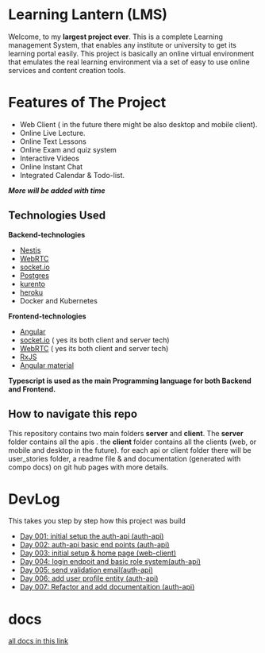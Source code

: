 # Learning Lantern (LMS)

Welcome, to my **largest project ever**.
This is a complete Learning management System, that enables any institute or university to get its learning portal easily.
This project is basically an online virtual environment that emulates the real learning environment via a set of easy to use online services and content creation tools.

# Features of The Project

- Web Client ( in the future there might be also desktop and mobile client).
- Online Live Lecture.
- Online Text Lessons
- Online Exam and quiz system
- Interactive Videos
- Online Instant Chat
- Integrated Calendar & Todo-list.

**_More will be added with time_**

## Technologies Used

**Backend-technologies**

- [Nestjs](https://nestjs.com/)
- [WebRTC](https://webrtc.org/)
- [socket.io](https://socket.io/)
- [Postgres](https://www.postgresql.org/)
- [kurento](https://www.kurento.org/)
- [heroku](https://heroku.com)
- Docker and Kubernetes

**Frontend-technologies**

- [Angular](https://angular.io/)
- [socket.io](https://socket.io/) ( yes its both client and server tech)
- [WebRTC](https://webrtc.org/) ( yes its both client and server tech)
- [RxJS](https://rxjs.dev/)
- [Angular material](https://material.angular.io/)

**Typescript is used as the main Programming language for both Backend and Frontend.**

## How to navigate this repo

This repository contains two main folders **server** and **client**.
The **server** folder contains all the apis .
the **client** folder contains all the clients (web, or mobile and desktop in the future).
for each api or client folder there will be user_stories folder, a readme file & and documentation (generated with compo docs) on git hub pages with more details.

# DevLog

This takes you step by step how this project was build

- [Day 001: initial setup the auth-api (auth-api)](https://github.com/IbrahimElmourchidi/Learning-lantern/blob/development/server/auth-api/user_stories/001.md)
- [Day 002: auth-api basic end points (auth-api)](https://github.com/IbrahimElmourchidi/Learning-lantern/blob/development/server/auth-api/user_stories/002.md)
- [Day 003: initial setup & home page (web-client)](https://github.com/IbrahimElmourchidi/Learning-lantern/blob/development/client/webclient-bootstrap/user_stories/001.md)
- [Day 004: login endpoit and basic role system(auth-api)](https://github.com/IbrahimElmourchidi/Learning-lantern/blob/development/server/auth-api/user_stories/003.md)
- [Day 005: send validation email(auth-api)](https://github.com/IbrahimElmourchidi/Learning-lantern/blob/development/server/auth-api/user_stories/004.md)
- [Day 006: add user profile entity (auth-api)](https://github.com/IbrahimElmourchidi/Learning-lantern/blob/development/server/auth-api/user_stories/005.md)
- [Day 007: Refactor and add documentaition (auth-api)](https://github.com/IbrahimElmourchidi/Learning-lantern/blob/development/server/auth-api/user_stories/005.md)

# docs

[all docs in this link](https://ibrahimelmourchidi.github.io/Learning-lantern/)
